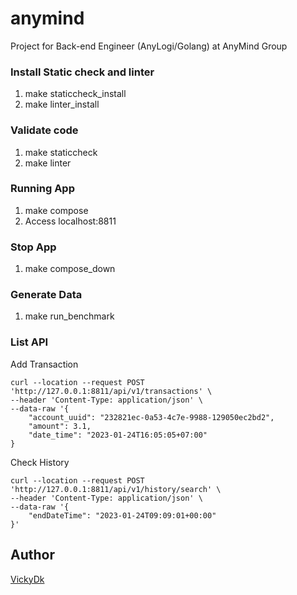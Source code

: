 # anymind
Project for Back-end Engineer (AnyLogi/Golang) at AnyMind Group

### Install Static check and linter

1. make staticcheck_install
2. make linter_install

### Validate code

1. make staticcheck
2. make linter

### Running App

1. make compose
2. Access localhost:8811

### Stop App

1. make compose_down

### Generate Data

1. make run_benchmark

### List API

Add Transaction
```azure
curl --location --request POST 'http://127.0.0.1:8811/api/v1/transactions' \
--header 'Content-Type: application/json' \
--data-raw '{
    "account_uuid": "232821ec-0a53-4c7e-9988-129050ec2bd2",
    "amount": 3.1,
    "date_time": "2023-01-24T16:05:05+07:00"
}
```

Check History

```azure
curl --location --request POST 'http://127.0.0.1:8811/api/v1/history/search' \
--header 'Content-Type: application/json' \
--data-raw '{
    "endDateTime": "2023-01-24T09:09:01+00:00"
}'
```

## Author

[VickyDk](https://github.com/vickydk)